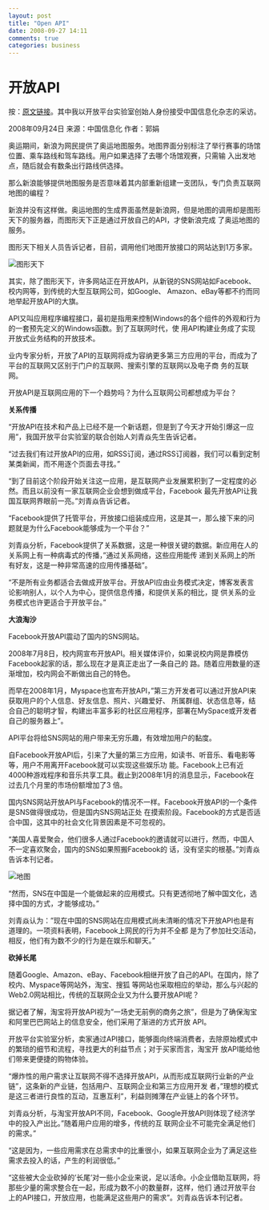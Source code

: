 ```yaml
---
layout: post
title: "Open API"
date: 2008-09-27 14:11
comments: true
categories: business
---
```

# 开放API

按：[原文链接](http://www.ichina.net.cn/Html/magazine/industry/2008/9-24/17519570.html)。其中我以开放平台实验室创始人身份接受中国信息化杂志的采访。

2008年09月24日 来源：中国信息化 作者：郭娟

奥运期间，新浪为网民提供了奥运地图服务。地图界面分别标注了举行赛事的场馆位置、乘车路线和驾车路线。用户如果选择了去哪个场馆观赛，只需输 入出发地点，随后就会有数条出行路线供选择。

那么新浪能够提供地图服务是否意味着其内部重新组建一支团队，专门负责互联网地图的编程？

新浪并没有这样做。奥运地图的生成界面虽然是新浪网，但是地图的调用却是图形天下的服务器，而图形天下正是通过开放自己的API，才使新浪完成 了奥运地图的服务。

图形天下相关人员告诉记者，目前，调用他们地图开放接口的网站达到1万多家。
<!-- more -->

![图形天下](http://www.ichina.net.cn/UpFiles/Article/200809/200809241443563.jpg)

其实，除了图形天下，许多网站正在开放API，从新锐的SNS网站如Facebook、校内网等，到传统的大型互联网公司，如Google、 Amazon、eBay等都不约而同地举起开放API的大旗。

API又叫应用程序编程接口，最初是指用来控制Windows的各个组件的外观和行为的一套预先定义的Windows函数。到了互联网时代，使 用API构建业务成了实现开放式业务结构的开放技术。

业内专家分析，开放了API的互联网将成为容纳更多第三方应用的平台，而成为了平台的互联网又区别于门户的互联网、搜索引擎的互联网以及电子商 务的互联网。

开放API是互联网应用的下一个趋势吗？为什么互联网公司都想成为平台？

**关系传播**

“开放API在技术和产品上已经不是一个新话题，但是到了今天才开始引爆这一应用”，我国开放平台实验室的联合创始人刘青焱先生告诉记者。

“过去我们有过开放API的应用，如RSS订阅，通过RSS订阅器，我们可以看到定制某类新闻，而不用逐个页面去寻找。”

“到了目前这个阶段开始关注这一应用，是互联网产业发展累积到了一定程度的必然。而且以前没有一家互联网企业会想到做成平台，Facebook 最先开放API让我国互联网界眼前一亮。”刘青焱告诉记者。

“Facebook提供了托管平台，开放接口组装成应用，这是其一，那么接下来的问题就是为什么Facebook能够成为一个平台？”

刘青焱分析，Facebook提供了关系数据，这是一种很关键的数据。新应用在人的关系网上有一种病毒式的传播，”通过关系网络，这些应用能传 递到关系网上的所有好友，这是一种非常高速的应用传播基础”。

“不是所有业务都适合去做成开放平台。开放API应由业务模式决定，博客发表言论影响别人，以个人为中心，提供信息传播，和提供关系的相比，提 供关系的业务模式也许更适合于开放平台。”

**大浪淘沙**

Facebook开放API震动了国内的SNS网站。

2008年7月8日，校内网宣布开放API。相关媒体评价，如果说校内网是靠模仿Facebook起家的话，那么现在才是真正走出了一条自己的 路。随着应用数量的逐渐增加，校内网会不断做出自己的特色。

而早在2008年1月，Myspace也宣布开放API，”第三方开发者可以通过开放API来获取用户的个人信息、好友信息、照片、兴趣爱好、 所属群组、状态信息等，结合自己的聪明才智，构建出丰富多彩的社区应用程序，部署在MySpace或开发者自己的服务器上”。

API平台将给SNS网站的用户带来无穷乐趣，有效增加用户的黏度。

自Facebook开放API后，引来了大量的第三方应用，如读书、听音乐、看电影等等，用户不用离开Facebook就可以实现这些娱乐功 能。Facebook上已有近4000种游戏程序和音乐共享工具。截止到2008年1月的消息显示，Facebook在过去几个月里的市场份额增加了3 倍。

国内SNS网站开放API与Facebook的情况不一样。Facebook开放API的一个条件是SNS做得很成功，但是国内SNS网站正处 在摸索阶段。Facebook的方式是否适合中国，这其中的社会文化背景因素是不可忽视的。

“美国人喜爱聚会，他们很多人通过Facebook的邀请就可以进行，然而，中国人不一定喜欢聚会，国内的SNS如果照搬Facebook的 话，没有坚实的根基。”刘青焱告诉本刊记者。

![地图](http://www.ichina.net.cn/UpFiles/Article/200809/2008092414440321902.jpg)

“然而，SNS在中国是一个能做起来的应用模式。只有更透彻地了解中国文化，选择中国的方式，才能够成功。”

刘青焱认为：”现在中国的SNS网站在应用模式尚未清晰的情况下开放API也是有道理的。一项资料表明，Facebook上网民的行为并不全都 是为了参加社交活动，相反，他们有为数不少的行为是在娱乐和聊天。”

**砍掉长尾**

随着Google、Amazon、eBay、Facebook相继开放了自己的API。在国内，除了校内、Myspace等网站外，淘宝、搜狐 等网站也采取相应的举动，那么与兴起的Web2.0网站相比，传统的互联网企业又为什么要开放API呢？

据记者了解，淘宝将开放API视为”一场史无前例的商务之旅”，但是为了确保淘宝和阿里巴巴网站上的信息安全，他们采用了渐进的方式开放 API。

开放平台实验室分析，卖家通过API接口，能够面向终端消费者，去除原始模式中的繁琐的细节和流程，寻找更大的利益节点；对于买家而言，淘宝开 放API能给他们带来更便捷的购物体验。

“爆炸性的用户需求让互联网不得不选择开放API，从而形成互联网行业新的产业链”，这条新的产业链，包括用户、互联网企业和第三方应用开发 者，”理想的模式是这三者进行良性的互动，互惠互利”，利益则摊薄在产业链上的各个环节。

刘青焱分析，与淘宝开放API不同，Facebook、Google开放API则体现了经济学中的投入产出比。”随着用户应用的增多，传统的互 联网企业不可能完全满足他们的需求。”

“这是因为，一些应用需求在总需求中的比重很小，如果互联网企业为了满足这些需求去投入的话，产生的利润很低。”

“这些被大企业砍掉的’长尾’对一些小企业来说，足以活命。小企业借助互联网，将那些少量的需求整合在一起，形成为数不小的数量群，这样，他们 通过开放平台上的API接口，开放应用，也能满足这些用户的需求”。刘青焱告诉本刊记者。

